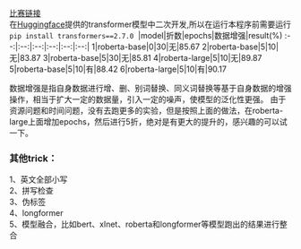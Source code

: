 [比赛链接](https://god.yanxishe.com/53)  
在[Huggingface](https://github.com/huggingface/transformers#model-architectures)提供的transformer模型中二次开发,所以在运行本程序前需要运行`pip install transformers==2.7.0`
&nbsp;|model|折数|epochs|数据增强|result(%)
:--:|:--:|:--:|:--:|:--:|:--:|
1|roberta-base|0|30|无|85.67
2|roberta-base|5|10|无|83.87
3|roberta-base|5|30|无|85.81
4|roberta-large|5|10|无|89.87
5|roberta-base|5|10|有|88.42
6|roberta-large|5|10|有|90.17

数据增强是指自身数据进行增、删、别词替换、同义词替换等基于自身数据的增强操作，相当于扩大一定的数据量，引入一定的噪声，使模型的泛化性更强。
由于资源问题和时间问题，没有去跑更多的实验，但是按照上面的做法，在roberta-large上面增加epochs，然后进行5折，绝对是有更大的提升的，感兴趣的可以试一下。
### 其他trick：
1、英文全部小写  
2、拼写检查  
3、伪标签  
4、longformer  
5、模型融合，比如bert、xlnet、roberta和longformer等模型跑出的结果进行整合

